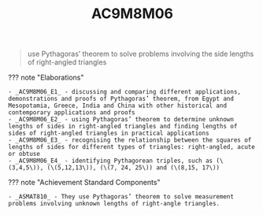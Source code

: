 ﻿---
tags: australian-curriculum
title: AC9M8M06
type: note
---
> use Pythagoras’ theorem to solve problems involving the side lengths of right-angled triangles

??? note "Elaborations"

	- _AC9M8M06_E1_ - discussing and comparing different applications, demonstrations and proofs of Pythagoras’ theorem, from Egypt and Mesopotamia, Greece, India and China with other historical and contemporary applications and proofs
	- _AC9M8M06_E2_ - using Pythagoras’ theorem to determine unknown lengths of sides in right-angled triangles and finding lengths of sides of right-angled triangles in practical applications
	- _AC9M8M06_E3_ - recognising the relationship between the squares of lengths of sides for different types of triangles: right-angled, acute or obtuse
	- _AC9M8M06_E4_ - identifying Pythagorean triples, such as (\(3,4,5\)), (\(5,12,13\)), (\(7, 24, 25\)) and (\(8,15, 17\))
??? note "Achievement Standard Components"

	- _ASMAT810_ - They use Pythagoras’ theorem to solve measurement problems involving unknown lengths of right-angle triangles.